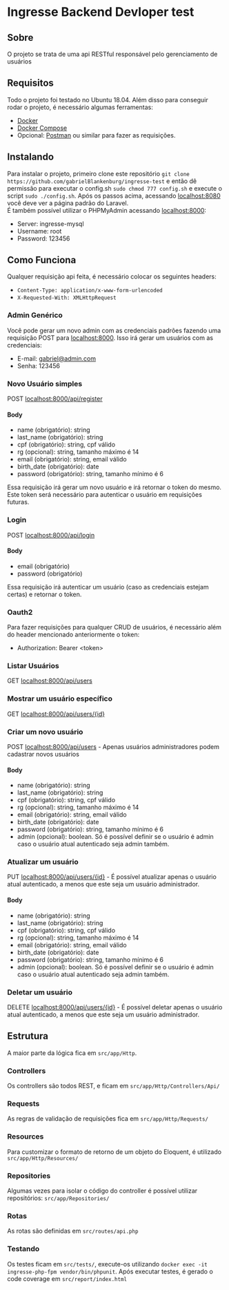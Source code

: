 # Ingresse Backend Devloper test

## Sobre

O projeto se trata de uma api RESTful responsável pelo gerenciamento de usuários

## Requisitos

Todo o projeto foi testado no Ubuntu 18.04. Além disso para conseguir rodar o projeto, é necessário algumas ferramentas:

- [Docker](https://www.docker.com/)
- [Docker Compose](https://docs.docker.com/compose/)
- Opcional: [Postman](https://www.getpostman.com) ou similar para fazer as requisições.

## Instalando

Para instalar o projeto, primeiro clone este repositório `git clone https://github.com/gabrielBlankenburg/ingresse-test` e então dê permissão para executar o config.sh `sudo chmod 777 config.sh` e execute o script `sudo ./config.sh`.
Após os passos acima, acessando [localhost:8080](http://localhost:8080/) você deve ver a página padrão do Laravel. <br/>
É também possível utilizar o PHPMyAdmin acessando [localhost:8000](http://localhost:8000/):
- Server: ingresse-mysql
- Username: root
- Password: 123456

## Como Funciona

Qualquer requisição api feita, é necessário colocar os seguintes headers: 
- `Content-Type: application/x-www-form-urlencoded`
- `X-Requested-With: XMLHttpRequest` 

### Admin Genérico
Você pode gerar um novo admin com as credenciais padrões fazendo uma requisição POST para [localhost:8000](http://localhost:8000/api/register-first-admin). Isso irá gerar um usuários com as credenciais: 

- E-mail: gabriel@admin.com
- Senha: 123456

### Novo Usuário simples
POST [localhost:8000/api/register](http://localhost:8000/api/register)

#### Body

- name (obrigatório): string
- last_name (obrigatório): string
- cpf (obrigatório): string, cpf válido
- rg (opcional): string, tamanho máximo é 14
- email (obrigatório): string, email válido
- birth_date (obrigatório): date
- password (obrigatório): string, tamanho mínimo é 6

Essa requisição irá gerar um novo usuário e irá retornar o token do mesmo. Este token será necessário para autenticar o usuário em requisições futuras.

### Login
POST [localhost:8000/api/login](http://localhost:8000/api/login)

#### Body

- email (obrigatório)
- password (obrigatório)

Essa requisição irá autenticar um usuário (caso as credenciais estejam certas) e retornar o token.

### Oauth2
Para fazer requisições para qualquer CRUD de usuários, é necessário além do header mencionado anteriormente o token:
- Authorization: Bearer &lt;token&gt;

### Listar Usuários
GET [localhost:8000/api/users](http://localhost:8000/api/users)

### Mostrar um usuário específico
GET [localhost:8000/api/users/{id}](http://localhost:8000/api/users/{id})

### Criar um novo usuário
POST [localhost:8000/api/users](http://localhost:8000/api/users) - Apenas usuários administradores podem cadastrar novos usuários

#### Body
- name (obrigatório): string
- last_name (obrigatório): string
- cpf (obrigatório): string, cpf válido
- rg (opcional): string, tamanho máximo é 14
- email (obrigatório): string, email válido
- birth_date (obrigatório): date
- password (obrigatório): string, tamanho mínimo é 6
- admin (opcional): boolean. Só é possível definir se o usuário é admin caso o usuário atual autenticado seja admin também.

### Atualizar um usuário
PUT [localhost:8000/api/users/{id}](http://localhost:8000/api/users/{id}) - É possível atualizar apenas o usuário atual autenticado, a menos que este seja um usuário administrador.

#### Body
- name (obrigatório): string
- last_name (obrigatório): string
- cpf (obrigatório): string, cpf válido
- rg (opcional): string, tamanho máximo é 14
- email (obrigatório): string, email válido
- birth_date (obrigatório): date
- password (obrigatório): string, tamanho mínimo é 6
- admin (opcional): boolean. Só é possível definir se o usuário é admin caso o usuário atual autenticado seja admin também.

### Deletar um usuário
DELETE [localhost:8000/api/users/{id}](http://localhost:8000/api/users/{id}) - É possível deletar apenas o usuário atual autenticado, a menos que este seja um usuário administrador.

## Estrutura
A maior parte da lógica fica em `src/app/Http`.

### Controllers
Os controllers são todos REST, e ficam em `src/app/Http/Controllers/Api/`

### Requests
As regras de validação de requisições fica em `src/app/Http/Requests/`

### Resources
Para customizar o formato de retorno de um objeto do Eloquent, é utilizado `src/app/Http/Resources/`

### Repositories
Algumas vezes para isolar o código do controller é possível utilizar repositórios: `src/app/Repositories/`

### Rotas
As rotas são definidas em `src/routes/api.php`

### Testando
Os testes ficam em `src/tests/`, execute-os utilizando `docker exec -it ingresse-php-fpm vendor/bin/phpunit`.
Após executar testes, é gerado o code coverage em `src/report/index.html`


